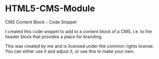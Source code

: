 # HTML5-CMS-Module
CMS Content Block - Code Snippet

I created this code snippet to add to a content block of a CMS, i.e. to the header block that provides a place for branding.

This was created by me and is licensed under the common rights license. You can either use it and adjust it, or use this to make your own.
